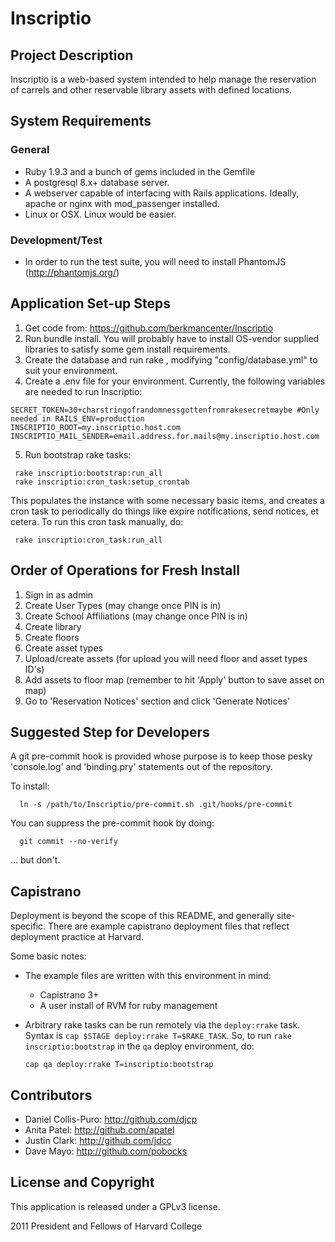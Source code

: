 # Inscriptio

## Project Description

Inscriptio is a web-based system intended to help manage the reservation of carrels and other reservable library assets with defined locations.

## System Requirements

### General
* Ruby 1.9.3 and a bunch of gems included in the Gemfile
* A postgresql 8.x+ database server.
* A webserver capable of interfacing with Rails applications. Ideally, apache or nginx with mod_passenger installed.
* Linux or OSX. Linux would be easier.

### Development/Test
* In order to run the test suite, you will need to install PhantomJS (http://phantomjs.org/)

## Application Set-up Steps

1. Get code from: https://github.com/berkmancenter/Inscriptio
2. Run bundle install. You will probably have to install OS-vendor supplied libraries to satisfy some gem install requirements.
3. Create the database and run rake , modifying "config/database.yml" to suit your environment.
4. Create a .env file for your environment. Currently, the following variables are needed to run Inscriptio:

```
SECRET_TOKEN=30+charstringofrandomnessgottenfromrakesecretmaybe #Only needed in RAILS_ENV=production
INSCRIPTIO_ROOT=my.inscriptio.host.com
INSCRIPTIO_MAIL_SENDER=email.address.for.mails@my.inscriptio.host.com
```

5. Run bootstrap rake tasks:

```Shell
 rake inscriptio:bootstrap:run_all
 rake inscriptio:cron_task:setup_crontab
```

This populates the instance with some necessary basic items, and creates a cron task to periodically do things like expire notifications, send notices, et cetera. To run this cron task manually, do:

```Shell
 rake inscriptio:cron_task:run_all
```

## Order of Operations for Fresh Install

1. Sign in as admin
2. Create User Types (may change once PIN is in)
3. Create School Affiliations (may change once PIN is in)
4. Create library
5. Create floors
6. Create asset types
7. Upload/create assets (for upload you will need floor and asset types ID's)
8. Add assets to floor map (remember to hit 'Apply' button to save asset on map)
9. Go to 'Reservation Notices' section and click 'Generate Notices'

## Suggested Step for Developers

A git pre-commit hook is provided whose purpose is to keep those pesky 'console.log' and 'binding.pry' statements  out of the repository.

To install:

```Shell
  ln -s /path/to/Inscriptio/pre-commit.sh .git/hooks/pre-commit
```

You can suppress the pre-commit hook by doing:

```Shell
  git commit --no-verify
```

... but don't.

## Capistrano

Deployment is beyond the scope of this README, and generally site-specific.  There are example capistrano deployment files that reflect deployment practice at Harvard.

Some basic notes:
* The example files are written with this environment in mind:
  * Capistrano 3+
  * A user install of RVM for ruby management
* Arbitrary rake tasks can be run remotely via the `deploy:rrake` task. Syntax is `cap $STAGE deploy:rrake T=$RAKE_TASK`.  So, to run `rake inscriptio:bootstrap` in the `qa` deploy environment, do:

  ```Shell
  cap qa deploy:rrake T=inscriptio:bootstrap
  ```

## Contributors

* Daniel Collis-Puro: http://github.com/djcp
* Anita Patel: http://github.com/apatel
* Justin Clark: http://github.com/jdcc
* Dave Mayo: http://github.com/pobocks

## License and Copyright

This application is released under a GPLv3 license.

2011 President and Fellows of Harvard College
